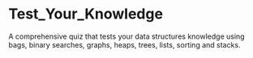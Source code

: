 # Test_Your_Knowledge
A comprehensive quiz that tests your data structures knowledge using bags, binary searches, graphs, heaps, trees, lists, sorting and stacks.
